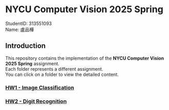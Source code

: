 # NYCU Computer Vision 2025 Spring
StudentID: 313551093\
Name: 盧品樺

## Introduction
This repository contains the implementation of the **NYCU Computer Vision 2025 Spring** assignment.\
Each folder represents a different assignment. \
You can click on a folder to view the detailed content.

### [HW1 - Image Classification](https://github.com/huahua1018/NYCU_CV2025/tree/main/HW1)
### [HW2 - Digit Recognition](https://github.com/huahua1018/NYCU_CV2025/tree/main/HW2)
